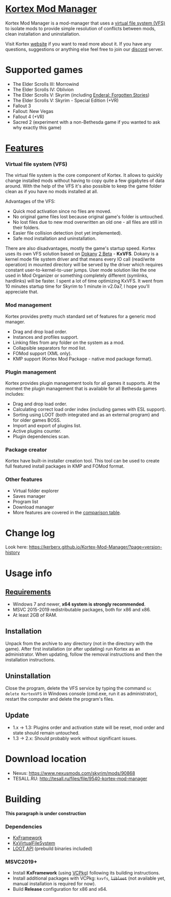 # [Kortex Mod Manager](https://kerberx.github.io/Kortex-Mod-Manager/?page=home)
Kortex Mod Manager is a mod-manager that uses a [virtual file system (VFS)](https://github.com/KerberX/KxVirtualFileSystem) to isolate mods to provide simple resolution of conflicts between mods, clean installation and uninstallation.

Visit Kortex [website](https://kerberx.github.io/Kortex-Mod-Manager) if you want to read more about it. If you have any questions, suggestions or anything else feel free to join our [discord](https://discord.gg/ZyzWjYj) server.

# Supported games
- The Elder Scrolls III: Morrowind
- The Elder Scrolls IV: Oblivion
- The Elder Scrolls V: Skyrim (including [Enderal: Forgotten Stories](https://enderal.com))
- The Elder Scrolls V: Skyrim - Special Edition (+VR)
- Fallout 3
- Fallout: New Vegas
- Fallout 4 (+VR)
- Sacred 2 (experiment with a non-Bethesda game if you wanted to ask why exactly this game)

# [Features](https://kerberx.github.io/Kortex-Mod-Manager/?page=features)

### Virtual file system (VFS)
The virtual file system is the core component of Kortex. It allows to quickly change installed mods without having to copy quite a few gigabytes of data around. With the help of the VFS it's also possible to keep the game folder clean as if you have no mods installed at all.

Advantages of the VFS:
- Quick mod activation since no files are moved.
- No original game files lost because original game's folder is untouched.
- No lost files due to new mod overwritten an old one - all files are still in their folders.
- Easier file collision detection (not yet implemented).
- Safe mod installation and uninstallation.

There are also disadvantages, mostly the game's startup speed. Kortex uses its own VFS solution based on [Dokany](https://github.com/dokan-dev/dokany) [2 Beta](https://github.com/dokan-dev/dokany/releases/tag/v2.0.0-BETA1) - **KxVFS**. Dokany is a kernel mode file system driver and that means every IO call (read/write operation) in mounted directory will be served by the driver which requires constant user-to-kernel-to-user jumps. User mode solution like the one used in Mod Organizer or something completely different (symlinks, hardlinks) will be faster. I spent a lot of time optimizing KxVFS. It went from 10 minutes startup time for Skyrim to 1 minute in v2.0a7, I hope you'll appreciate that.

### Mod management
Kortex provides pretty much standard set of features for a generic mod manager.
- Drag and drop load order.
- Instances and profiles support.
- Linking files from any folder on the system as a mod.
- Collapsible separators for mod list.
- FOMod support (XML only).
- KMP support (Kortex Mod Package - native mod package format).

### Plugin management
Kortex provides plugin management tools for all games it supports. At the moment the plugin management that is available for all Bethesda games includes:
- Drag and drop load order.
- Calculating correct load order index (including games with ESL support).
- Sorting using LOOT (both integrated and as an external program) and for older games BOSS.
- Import and export of plugins list.
- Active plugins counter.
- Plugin dependencies scan.

### Package creator
Kortex have built-in installer creation tool. This tool can be used to create full featured install packages in KMP and FOMod format.

### Other features
- Virtual folder explorer
- Saves manager
- Program list
- Download manager
- More features are covered in the [comparison table](https://kerberx.github.io/Kortex-Mod-Manager/?page=comparison).

# Change log
Look here: https://kerberx.github.io/Kortex-Mod-Manager/?page=version-history

# Usage info
## [Requirements](https://kerberx.github.io/Kortex-Mod-Manager/?page=requirements)
- Windows 7 and newer, **x64 system is strongly recommended**.
- MSVC 2015-2019 redistributable packages, both for x86 and x86.
- At least 2GB of RAM.

## Installation
Unpack from the archive to any directory (not in the directory with the game). After first installation (or after updating) run Kortex as an administrator. When updating, follow the removal instructions and then the installation instructions.

## Uninstallation
Close the program, delete the VFS service by typing the command `sc delete KortexVFS` in Windows console (cmd.exe, run it as administrator), restart the computer and delete the program's files.

## Update
- 1.x -> 1.3: Plugins order and activation state will be reset, mod order and state should remain untouched.
- 1.3 -> 2.x: Should probably work without significant issues.

# Download location
- Nexus: https://www.nexusmods.com/skyrim/mods/90868
- TESALL.RU: http://tesall.ru/files/file/9540-kortex-mod-manager

# Building
**This paragraph is under construction**

### Dependencies
- [KxFramework](https://github.com/KerberX/KxFramework)
- [KxVirtualFileSystem](https://github.com/KerberX/KxVirtualFileSystem)
- [LOOT API](https://github.com/loot/loot-api) (prebuild binaries included)

### MSVC2019+
- Install **KxFramework** (using [VCPkg](https://github.com/microsoft/vcpkg)) following its building instructions.
- Install additional packages with VCPkg: `kxvfs`, ~~`libloot`~~ (not available yet, manual installation is required for now).
- Build **Release** configuration for x86 and x64.
